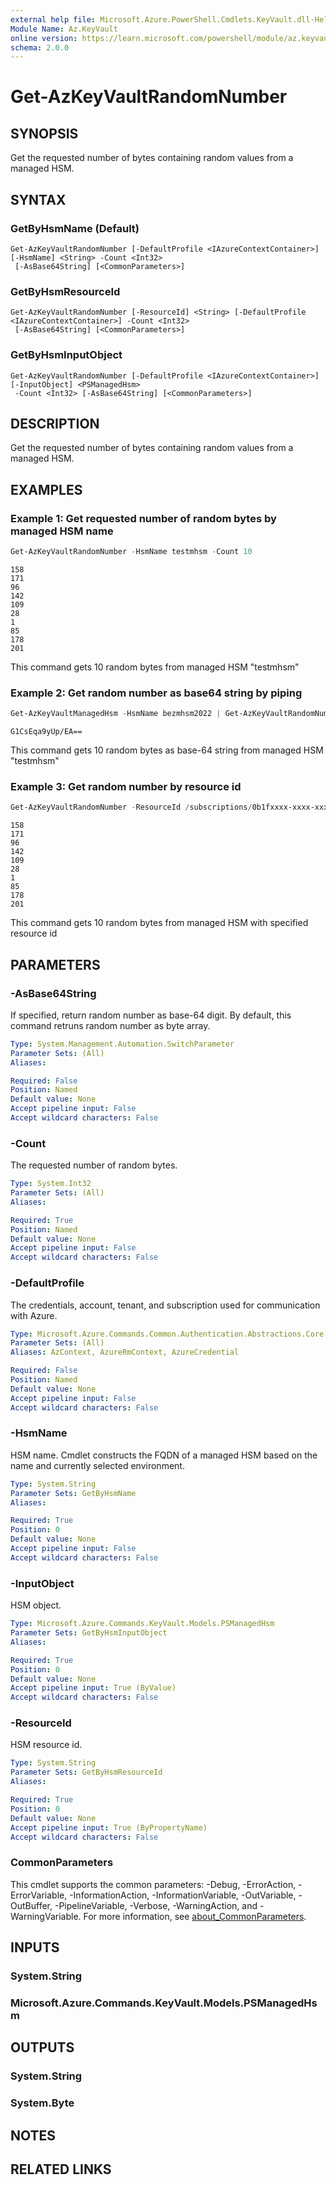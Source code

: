 ```yaml
---
external help file: Microsoft.Azure.PowerShell.Cmdlets.KeyVault.dll-Help.xml
Module Name: Az.KeyVault
online version: https://learn.microsoft.com/powershell/module/az.keyvault/get-azkeyvaultrandomnumber
schema: 2.0.0
---
```


# Get-AzKeyVaultRandomNumber

## SYNOPSIS
Get the requested number of bytes containing random values from a managed HSM.

## SYNTAX

### GetByHsmName (Default)
```
Get-AzKeyVaultRandomNumber [-DefaultProfile <IAzureContextContainer>] [-HsmName] <String> -Count <Int32>
 [-AsBase64String] [<CommonParameters>]
```

### GetByHsmResourceId
```
Get-AzKeyVaultRandomNumber [-ResourceId] <String> [-DefaultProfile <IAzureContextContainer>] -Count <Int32>
 [-AsBase64String] [<CommonParameters>]
```

### GetByHsmInputObject
```
Get-AzKeyVaultRandomNumber [-DefaultProfile <IAzureContextContainer>] [-InputObject] <PSManagedHsm>
 -Count <Int32> [-AsBase64String] [<CommonParameters>]
```

## DESCRIPTION
Get the requested number of bytes containing random values from a managed HSM.

## EXAMPLES

### Example 1: Get requested number of random bytes by managed HSM name
```powershell
Get-AzKeyVaultRandomNumber -HsmName testmhsm -Count 10
```

```output
158
171
96
142
109
28
1
85
178
201
```

This command gets 10 random bytes from managed HSM "testmhsm" 

### Example 2: Get random number as base64 string by piping
```powershell
Get-AzKeyVaultManagedHsm -HsmName bezmhsm2022 | Get-AzKeyVaultRandomNumber -Count 10 -AsBase64String
```

```output
G1CsEqa9yUp/EA==
```

This command gets 10 random bytes as base-64 string from managed HSM "testmhsm" 

### Example 3: Get random number by resource id
```powershell
Get-AzKeyVaultRandomNumber -ResourceId /subscriptions/0b1fxxxx-xxxx-xxxx-aec3-xxxx72f09590/resourceGroups/test-rg/providers/Microsoft.KeyVault/managedHSMs/testhsm -Count 10
```

```output
158
171
96
142
109
28
1
85
178
201
```

This command gets 10 random bytes from managed HSM with specified resource id

## PARAMETERS

### -AsBase64String
If specified, return random number as base-64 digit.
By default, this command retruns random number as byte array.

```yaml
Type: System.Management.Automation.SwitchParameter
Parameter Sets: (All)
Aliases:

Required: False
Position: Named
Default value: None
Accept pipeline input: False
Accept wildcard characters: False
```

### -Count
The requested number of random bytes.

```yaml
Type: System.Int32
Parameter Sets: (All)
Aliases:

Required: True
Position: Named
Default value: None
Accept pipeline input: False
Accept wildcard characters: False
```

### -DefaultProfile
The credentials, account, tenant, and subscription used for communication with Azure.

```yaml
Type: Microsoft.Azure.Commands.Common.Authentication.Abstractions.Core.IAzureContextContainer
Parameter Sets: (All)
Aliases: AzContext, AzureRmContext, AzureCredential

Required: False
Position: Named
Default value: None
Accept pipeline input: False
Accept wildcard characters: False
```

### -HsmName
HSM name. Cmdlet constructs the FQDN of a managed HSM based on the name and currently selected environment.

```yaml
Type: System.String
Parameter Sets: GetByHsmName
Aliases:

Required: True
Position: 0
Default value: None
Accept pipeline input: False
Accept wildcard characters: False
```

### -InputObject
HSM object.

```yaml
Type: Microsoft.Azure.Commands.KeyVault.Models.PSManagedHsm
Parameter Sets: GetByHsmInputObject
Aliases:

Required: True
Position: 0
Default value: None
Accept pipeline input: True (ByValue)
Accept wildcard characters: False
```

### -ResourceId
HSM resource id.

```yaml
Type: System.String
Parameter Sets: GetByHsmResourceId
Aliases:

Required: True
Position: 0
Default value: None
Accept pipeline input: True (ByPropertyName)
Accept wildcard characters: False
```

### CommonParameters
This cmdlet supports the common parameters: -Debug, -ErrorAction, -ErrorVariable, -InformationAction, -InformationVariable, -OutVariable, -OutBuffer, -PipelineVariable, -Verbose, -WarningAction, and -WarningVariable. For more information, see [about_CommonParameters](http://go.microsoft.com/fwlink/?LinkID=113216).

## INPUTS

### System.String

### Microsoft.Azure.Commands.KeyVault.Models.PSManagedHsm

## OUTPUTS

### System.String

### System.Byte

## NOTES

## RELATED LINKS
